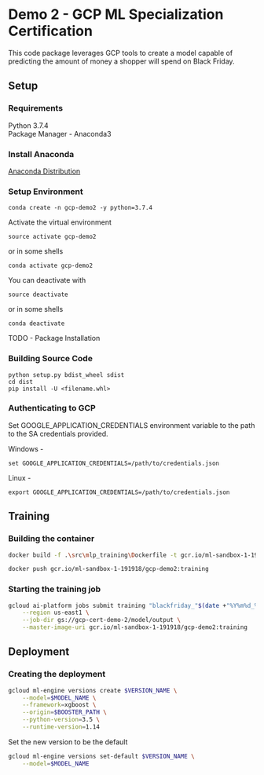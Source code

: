 # Demo 2 - GCP ML Specialization Certification

This code package leverages GCP tools to create a model capable of
predicting the amount of money a shopper will spend on Black Friday.

## Setup

### Requirements
Python 3.7.4  
Package Manager - Anaconda3
### Install Anaconda
[Anaconda Distribution](https://docs.anaconda.com/anaconda/install/)

### Setup Environment
```
conda create -n gcp-demo2 -y python=3.7.4
```

Activate the virtual environment
```
source activate gcp-demo2
```
or in some shells
```
conda activate gcp-demo2
```
You can deactivate with
```
source deactivate
```
or in some shells
```
conda deactivate
```

TODO - Package Installation
### Building Source Code
```
python setup.py bdist_wheel sdist
cd dist
pip install -U <filename.whl>
```

### Authenticating to GCP
Set GOOGLE_APPLICATION_CREDENTIALS environment variable to the path to the SA credentials provided.  

Windows -
```
set GOOGLE_APPLICATION_CREDENTIALS=/path/to/credentials.json
```

Linux -
```
export GOOGLE_APPLICATION_CREDENTIALS=/path/to/credentials.json
```

## Training

### Building the container

```bash
docker build -f .\src\mlp_training\Dockerfile -t gcr.io/ml-sandbox-1-191918/gcp-demo2:training ./
```

```bash
docker push gcr.io/ml-sandbox-1-191918/gcp-demo2:training
```

### Starting the training job

```bash
gcloud ai-platform jobs submit training "blackfriday_"$(date +"%Y%m%d_%H%M%S") \
    --region us-east1 \
    --job-dir gs://gcp-cert-demo-2/model/output \
    --master-image-uri gcr.io/ml-sandbox-1-191918/gcp-demo2:training
```

## Deployment

### Creating the deployment 

```bash
gcloud ml-engine versions create $VERSION_NAME \
    --model=$MODEL_NAME \
    --framework=xgboost \
    --origin=$BOOSTER_PATH \
    --python-version=3.5 \
    --runtime-version=1.14
```

Set the new version to be the default

```bash
gcloud ml-engine versions set-default $VERSION_NAME \
    --model=$MODEL_NAME 
```